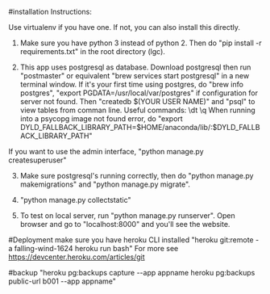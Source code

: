 #installation Instructions:

Use virtualenv if you have one. If not, you can also install this directly.

1. Make sure you have python 3 instead of python 2. Then do "pip install -r requirements.txt" in the root directory (lgc).

2. This app uses postgresql as database. Download postgresql then run "postmaster" or equivalent "brew services start postgresql" in a new terminal window.
If it's your first time using postgres, do "brew info postgres", "export PGDATA=/usr/local/var/postgres" if configuration for server not found.
Then "createdb $(YOUR USER NAME)" and "psql" to view tables from comman line.
Useful commands:
\dt
\q
When running into a psycopg image not found error, do "export DYLD_FALLBACK_LIBRARY_PATH=$HOME/anaconda/lib/:$DYLD_FALLBACK_LIBRARY_PATH"

If you want to use the admin interface, "python manage.py createsuperuser"

3. Make sure postgresql's running correctly, then do "python manage.py makemigrations" and "python manage.py migrate".

4. "python manage.py collectstatic"

5. To test on local server, run "python manage.py runserver". Open browser and go to "localhost:8000" and you'll see the website.


#Deployment
make sure you have heroku CLI installed
"heroku git:remote -a falling-wind-1624
heroku run bash"
For more see https://devcenter.heroku.com/articles/git

#backup
"heroku pg:backups capture --app appname
heroku pg:backups public-url b001 --app appname"